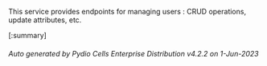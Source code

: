 






This service provides endpoints for managing users : CRUD operations, update attributes, etc.

[:summary]

###### Auto generated by Pydio Cells Enterprise Distribution v4.2.2 on 1-Jun-2023
